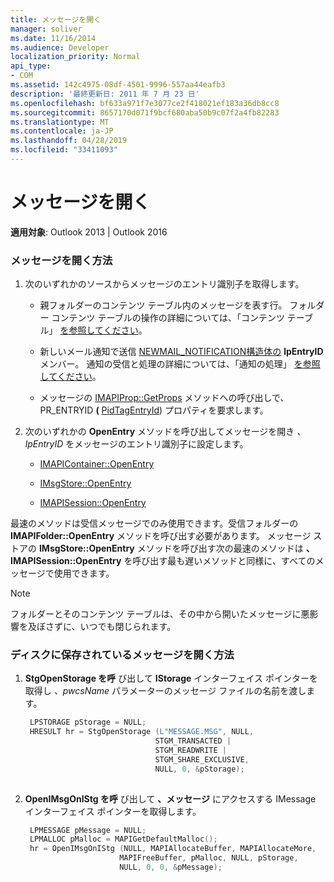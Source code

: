 ```yaml
---
title: メッセージを開く
manager: soliver
ms.date: 11/16/2014
ms.audience: Developer
localization_priority: Normal
api_type:
- COM
ms.assetid: 142c4975-08df-4501-9996-557aa44eafb3
description: '最終更新日: 2011 年 7 月 23 日'
ms.openlocfilehash: bf633a971f7e3077ce2f418021ef183a36db8cc8
ms.sourcegitcommit: 8657170d071f9bcf680aba50b9c07f2a4fb82283
ms.translationtype: MT
ms.contentlocale: ja-JP
ms.lasthandoff: 04/28/2019
ms.locfileid: "33411093"
---
```

# <a name="opening-a-message"></a>メッセージを開く
 
**適用対象**: Outlook 2013 | Outlook 2016 
  
### <a name="to-open-a-message"></a>メッセージを開く方法
  
1. 次のいずれかのソースからメッセージのエントリ識別子を取得します。
    
   - 親フォルダーのコンテンツ テーブル内のメッセージを表す行。 フォルダー コンテンツ テーブルの操作の詳細については、「コンテンツ テーブル」 [を参照してください](contents-tables.md)。
    
   - 新しいメール通知で送信 [NEWMAIL_NOTIFICATION構造体の](newmail_notification.md) **lpEntryID** メンバー。 通知の受信と処理の詳細については、「通知の処理」 [を参照してください](handling-notifications.md)。
    
   - メッセージの [IMAPIProp::GetProps](imapiprop-getprops.md) メソッドへの呼び出しで、PR_ENTRYID **(** [PidTagEntryId](pidtagentryid-canonical-property.md)) プロパティを要求します。 
    
2. 次のいずれかの **OpenEntry** メソッドを呼び出してメッセージを開き  _、lpEntryID_ をメッセージのエントリ識別子に設定します。 
    
   - [IMAPIContainer::OpenEntry](imapicontainer-openentry.md)
    
   - [IMsgStore::OpenEntry](imsgstore-openentry.md)
    
   - [IMAPISession::OpenEntry](imapisession-openentry.md)
    
  最速のメソッドは受信メッセージでのみ使用できます。受信フォルダーの **IMAPIFolder::OpenEntry** メソッドを呼び出す必要があります。 メッセージ ストアの **IMsgStore::OpenEntry** メソッドを呼び出す次の最速のメソッドは **、IMAPISession::OpenEntry** を呼び出す最も遅いメソッドと同様に、すべてのメッセージで使用できます。
    
> [!NOTE]
> フォルダーとそのコンテンツ テーブルは、その中から開いたメッセージに悪影響を及ぼさずに、いつでも閉じられます。 
  
### <a name="to-open-a-message-that-has-been-saved-on-disk"></a>ディスクに保存されているメッセージを開く方法
  
1. **StgOpenStorage を呼** び出して **IStorage** インターフェイス ポインターを取得し _、pwcsName_ パラメーターのメッセージ ファイルの名前を渡します。 
    
   ```cpp
    LPSTORAGE pStorage = NULL;
    HRESULT hr = StgOpenStorage (L"MESSAGE.MSG", NULL,
                                STGM_TRANSACTED |
                                STGM_READWRITE |
                                STGM_SHARE_EXCLUSIVE,
                                NULL, 0, &pStorage);
    
   ```

2. **OpenIMsgOnIStg を呼** び出して **、メッセージ** にアクセスする IMessage インターフェイス ポインターを取得します。 
    
   ```cpp
    LPMESSAGE pMessage = NULL;
    LPMALLOC pMalloc = MAPIGetDefaultMalloc();
    hr = OpenIMsgOnIStg (NULL, MAPIAllocateBuffer, MAPIAllocateMore,
                        MAPIFreeBuffer, pMalloc, NULL, pStorage,
                        NULL, 0, 0, &pMessage);
    
   ```


